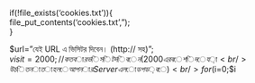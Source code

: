<br />
<?php<br />
if(!file_exists(‘cookies.txt’)){<br />
file_put_contents(‘cookies.txt’,”);<br />
}<br /><div class="trickbd-ad inside-post-ad inside_posts_p_1_ad_code" style="margin-top: 10px; margin-bottom: 10px"><div class="g-ytsubscribe" data-channelid="UC3OTCCJNrjyPhcRFzLPYd3g" data-layout="full" data-theme="dark" data-count="default"></div>
<!-- <script id="GNR11814">
    (function (i,g,b,d,c) {
        i[g]=i[g]||function(){(i[g].q=i[g].q||[]).push(arguments)};
        var s=d.createElement(b);s.async=true;s.src=c;
        var x=d.getElementsByTagName(b)[0];
        x.parentNode.insertBefore(s, x);
    })(window,'gandrad','script',document,'//content.green-red.com/lib/display.js');
    gandrad({siteid:4387,slot:11814});
</script>
 End of G&R_300x250 -->

<script async src="//pagead2.googlesyndication.com/pagead/js/adsbygoogle.js"></script>
<ins class="adsbygoogle"
     style="display:block; text-align:center;"
     data-ad-layout="in-article"
     data-ad-format="fluid"
     data-ad-client="ca-pub-3835532944205431"
     data-ad-slot="6270061085"></ins>
<script>
     (adsbygoogle = window.adsbygoogle || []).push({});
</script></div>
$url=”যেই URL এ ভিসিটর দিবেন। (http:// সহ)”;<br />
$visit=2000; //কত বার ভিসিট দিবেন (2000 এর বেশি দেয়া<br />
উচিত না তাহলে আপনার Server এ লোড পড়বে)<br />
for($i=0;$i</p>
